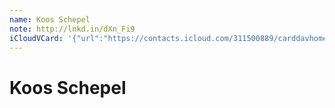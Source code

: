 ```yaml
---
name: Koos Schepel
note: http://lnkd.in/dXn_Fi9
iCloudVCard: '{"url":"https://contacts.icloud.com/311500889/carddavhome/card/OTNmMDZkYjAtYTUwYi00OGM1LWI5MjAtYWJhODE2MjYwZWM1.vcf","etag":"\"kmfhdrwp\"","data":"BEGIN:VCARD\r\nVERSION:3.0\r\nFN:\r\nN:Schepel;Koos;;;\r\nUID:93f06db0-a50b-48c5-b920-aba816260ec5\r\nPRODID:ez-vcard 0.9.13-fc\r\nREV:2025-04-03T22:12:57Z\r\nORG:;\r\nNOTE:http://lnkd.in/dXn_Fi9\r\nPHOTO;VALUE=uri:https://gateway.icloud.com/contacts/311500889/ck/card/3888e\r\n 7343bf066f78b661bb7bde5f4ba\r\nEND:VCARD"}'
---
```

# Koos Schepel